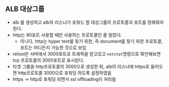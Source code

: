 ## ALB 대상그룹
- alb 를 생성하고 alb의 리스너가 포워드 할 대상그룹의 프로토콜과 포트를 정해줘야 한다.
- http는 80포트 사용할 때만 사용하는 프로토콜인 줄 알았다.
  - 아니다, http는 hyper text를 찾기 위한, 즉 document를 찾기 위한 프로토콜, 포트는 어디든지 가능한 것으로 보임
- retool은 서버에서 3000포트로 트래픽을 받고있고 `netstat`명령으로 확인해보면 tcp 프로토콜의 3000포트로 표시된다.
- 타겟 그룹을 http프로토콜의 3000으로 생성한 뒤, alb의 리스너에 https로 들어오면 http프로토콜 3000으로 포워딩 하도록 설정하였음
- https -> http로 포워딩 되면서 ssl offloading이 처리됨